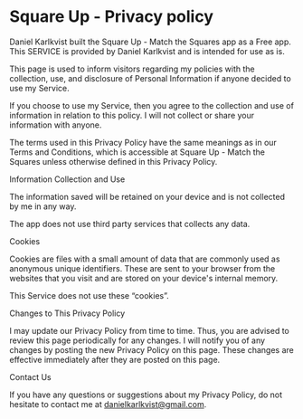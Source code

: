 # Square Up - Privacy policy

Daniel Karlkvist built the Square Up - Match the Squares app as a Free app. This SERVICE is provided by Daniel Karlkvist and is intended for use as is.

This page is used to inform visitors regarding my policies with the collection, use, and disclosure of Personal Information if anyone decided to use my Service.

If you choose to use my Service, then you agree to the collection and use of information in relation to this policy. I will not collect or share your information with anyone.

The terms used in this Privacy Policy have the same meanings as in our Terms and Conditions, which is accessible at Square Up - Match the Squares unless otherwise defined in this Privacy Policy.

Information Collection and Use

The information saved will be retained on your device and is not collected by me in any way.

The app does not use third party services that collects any data.

Cookies

Cookies are files with a small amount of data that are commonly used as anonymous unique identifiers. These are sent to your browser from the websites that you visit and are stored on your device's internal memory.

This Service does not use these “cookies”.

Changes to This Privacy Policy

I may update our Privacy Policy from time to time. Thus, you are advised to review this page periodically for any changes. I will notify you of any changes by posting the new Privacy Policy on this page. These changes are effective immediately after they are posted on this page.

Contact Us

If you have any questions or suggestions about my Privacy Policy, do not hesitate to contact me at danielkarlkvist@gmail.com.
